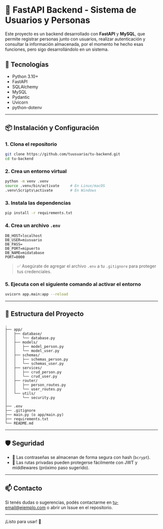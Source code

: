 # 🐍 FastAPI Backend - Sistema de Usuarios y Personas

Este proyecto es un backend desarrollado con **FastAPI** y **MySQL**, que permite registrar personas junto con usuarios, realizar autenticación y consultar la información almacenada, por el momento he hecho esas funciones, pero sigo desarrollándolo en un sistema.

## 🚀 Tecnologías

- Python 3.10+
- FastAPI
- SQLAlchemy
- MySQL
- Pydantic
- Uvicorn
- python-dotenv

---

## 📦 Instalación y Configuración

### 1. Clona el repositorio
```bash
git clone https://github.com/tuusuario/tu-backend.git
cd tu-backend
```

### 2. Crea un entorno virtual
```bash
python -m venv .venv
source .venv/bin/activate     # En Linux/macOS
.venv\Scripts\activate        # En Windows
```

### 3. Instala las dependencias
```bash
pip install -r requirements.txt
```

### 4. Crea un archivo `.env`
```env
DB_HOST=localhost
DB_USER=miusuario
DB_PASS=
DB_PORT=mipuerto
DB_NAME=midatabase
PORT=8000
```

> ✅ Asegúrate de agregar el archivo `.env` a tu `.gitignore` para proteger tus credenciales.

### 5. Ejecuta con el siguiente comando al activar el entorno
```bash
uvicorn app.main:app --reload
```

---

## 📂 Estructura del Proyecto

```
.
├── app/
│   ├── database/
│   │   └── database.py
│   ├── models/
│   │   ├── model_person.py
│   │   └── model_user.py
│   ├── schemas/
│   │   ├── schemas_person.py
│   │   └── schemas_user.py
│   ├── services/
│   │   ├── crud_person.py
│   │   └── crud_user.py
│   ├── router/
│   │   ├── person_routes.py
│   │   └── user_routes.py
│   └── utils/
│       └── security.py
│
├── .env
├── .gitignore
├── main.py (o app/main.py)
├── requirements.txt
└── README.md
```

---

## 🛡️ Seguridad

- 🔐 Las contraseñas se almacenan de forma segura con hash (`bcrypt`).
- 📄 Las rutas privadas pueden protegerse fácilmente con JWT y middlewares (próximo paso sugerido).

---

## 📫 Contacto

Si tenés dudas o sugerencias, podés contactarme en [tu-email@ejemplo.com](mailto:tu-email@ejemplo.com) o abrir un Issue en el repositorio.

---

¡Listo para usar! 🚀
